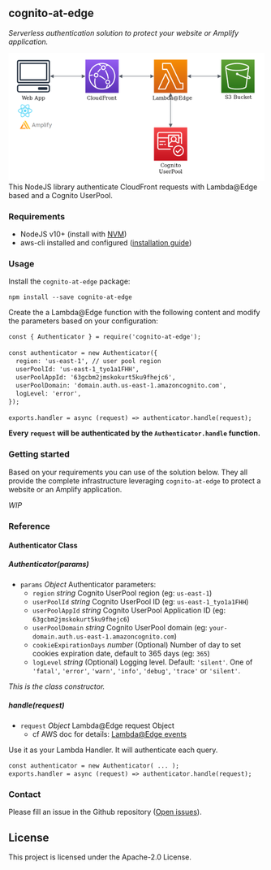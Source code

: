 ## cognito-at-edge
*Serverless authentication solution to protect your website or Amplify application.*

![Architecture](./doc/architecture.png)
This NodeJS library authenticate CloudFront requests with Lambda@Edge based and a Cognito UserPool.

### Requirements
* NodeJS v10+ (install with [NVM](https://github.com/nvm-sh/nvm))
* aws-cli installed and configured ([installation guide](https://docs.aws.amazon.com/cli/latest/userguide/cli-chap-install.html))

### Usage

Install the `cognito-at-edge` package:
```
npm install --save cognito-at-edge
```

Create the a Lambda@Edge function with the following content and modify the parameters based on your configuration:
```
const { Authenticator } = require('cognito-at-edge');

const authenticator = new Authenticator({
  region: 'us-east-1', // user pool region
  userPoolId: 'us-east-1_tyo1a1FHH',
  userPoolAppId: '63gcbm2jmskokurt5ku9fhejc6',
  userPoolDomain: 'domain.auth.us-east-1.amazoncognito.com',
  logLevel: 'error',
});

exports.handler = async (request) => authenticator.handle(request);
```

**Every `request` will be authenticated by the `Authenticator.handle` function.**

### Getting started

Based on your requirements you can use of the solution below. They all provide the complete infrastructure leveraging `cognito-at-edge` to protect a website or an Amplify application.

*WIP*


### Reference
#### Authenticator Class
##### Authenticator(params)
* `params` *Object* Authenticator parameters:
  * `region` *string* Cognito UserPool region (eg: `us-east-1`)
  * `userPoolId` *string* Cognito UserPool ID (eg: `us-east-1_tyo1a1FHH`)
  * `userPoolAppId` *string* Cognito UserPool Application ID (eg: `63gcbm2jmskokurt5ku9fhejc6`)
  * `userPoolDomain` *string* Cognito UserPool domain (eg: `your-domain.auth.us-east-1.amazoncognito.com`)
  * `cookieExpirationDays` *number* (Optional) Number of day to set cookies expiration date, default to 365 days (eg: `365`)
  * `logLevel` *string* (Optional) Logging level. Default: `'silent'`. One of `'fatal'`, `'error'`, `'warn'`, `'info'`, `'debug'`, `'trace'` or `'silent'`.

*This is the class constructor.*

##### handle(request)
* `request` *Object* Lambda@Edge request Object
  * cf AWS doc for details: [Lambda@Edge events](https://docs.aws.amazon.com/AmazonCloudFront/latest/DeveloperGuide/lambda-event-structure.html)

Use it as your Lambda Handler. It will authenticate each query.
```
const authenticator = new Authenticator( ... );
exports.handler = async (request) => authenticator.handle(request);
```

### Contact
Please fill an issue in the Github repository ([Open issues](https://github.com/awslabs/cognito-at-edge/issues)).

## License
This project is licensed under the Apache-2.0 License.
